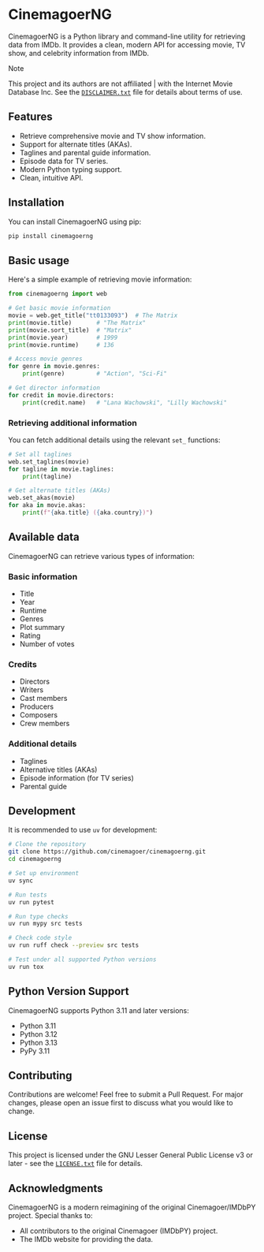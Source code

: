 # CinemagoerNG

CinemagoerNG is a Python library and command-line utility
for retrieving data from IMDb.
It provides a clean, modern API for accessing movie, TV show,
and celebrity information from IMDb.

> [!Note]
> This project and its authors are not affiliated
| with the Internet Movie Database Inc.
> See the [`DISCLAIMER.txt`](DISCLAIMER.txt)
> file for details about terms of use.

## Features

- Retrieve comprehensive movie and TV show information.
- Support for alternate titles (AKAs).
- Taglines and parental guide information.
- Episode data for TV series.
- Modern Python typing support.
- Clean, intuitive API.

## Installation

You can install CinemagoerNG using pip:

```bash
pip install cinemagoerng
```

## Basic usage

Here's a simple example of retrieving movie information:

```python
from cinemagoerng import web

# Get basic movie information
movie = web.get_title("tt0133093")  # The Matrix
print(movie.title)       # "The Matrix"
print(movie.sort_title)  # "Matrix"
print(movie.year)        # 1999
print(movie.runtime)     # 136

# Access movie genres
for genre in movie.genres:
    print(genre)         # "Action", "Sci-Fi"

# Get director information
for credit in movie.directors:
    print(credit.name)   # "Lana Wachowski", "Lilly Wachowski"
```

### Retrieving additional information

You can fetch additional details using the relevant `set_` functions:

```python
# Set all taglines
web.set_taglines(movie)
for tagline in movie.taglines:
    print(tagline)

# Get alternate titles (AKAs)
web.set_akas(movie)
for aka in movie.akas:
    print(f"{aka.title} ({aka.country})")
```

## Available data

CinemagoerNG can retrieve various types of information:

### Basic information

- Title
- Year
- Runtime
- Genres
- Plot summary
- Rating
- Number of votes

### Credits

- Directors
- Writers
- Cast members
- Producers
- Composers
- Crew members

### Additional details

- Taglines
- Alternative titles (AKAs)
- Episode information (for TV series)
- Parental guide

## Development

It is recommended to use `uv` for development:

```bash
# Clone the repository
git clone https://github.com/cinemagoer/cinemagoerng.git
cd cinemagoerng

# Set up environment
uv sync

# Run tests
uv run pytest

# Run type checks
uv run mypy src tests

# Check code style
uv run ruff check --preview src tests

# Test under all supported Python versions
uv run tox
```

## Python Version Support

CinemagoerNG supports Python 3.11 and later versions:

- Python 3.11
- Python 3.12
- Python 3.13
- PyPy 3.11

## Contributing

Contributions are welcome!
Feel free to submit a Pull Request.
For major changes, please open an issue first to discuss
what you would like to change.

## License

This project is licensed under the
GNU Lesser General Public License v3 or later - see the
[`LICENSE.txt`](LICENSE.txt) file for details.

## Acknowledgments

CinemagoerNG is a modern reimagining of the original Cinemagoer/IMDbPY project.
Special thanks to:

- All contributors to the original Cinemagoer (IMDbPY) project.
- The IMDb website for providing the data.
